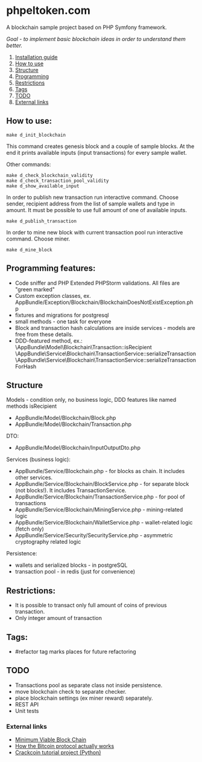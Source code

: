 # phpeltoken.com

A blockchain sample project based on PHP Symfony framework.

*Goal - to implement basic blockchain ideas in order to understand them better.*

1. [Installation guide](INSTALLATION.md)
2. [How to use](#how-to-use)
3. [Structure](#structure)
4. [Programming](#programming-features)
5. [Restrictions](#restrictions)
6. [Tags](#tags)
7. [TODO](#todo)
8. [External links](#external-links)

## How to use:
```shell
make d_init_blockchain
```

This command creates genesis block and a couple of sample blocks. At the end it prints
available inputs (input transactions) for every sample wallet.

Other commands:

```shell
make d_check_blockchain_validity
make d_check_transaction_pool_validity
make d_show_available_input
```

In order to publish new transaction run interactive command. Choose sender, recipient address
from the list of sample wallets and type in amount. It must be possible to use full amount of one of available inputs.
```shell
make d_publish_transaction
```

In order to mine new block with current transaction pool run interactive command. Choose miner.
```shell
make d_mine_block
```

## Programming features:
* Code sniffer and PHP Extended PHPStorm validations. All files are "green marked"
* Custom exception classes, ex. AppBundle/Exception/Blockchain/BlockchainDoesNotExistException.php
* fixtures and migrations for postgresql
* small methods - one task for everyone
* Block and transaction hash calculations are inside services - models are free from these details.
* DDD-featured method, ex.: 
\AppBundle\Model\Blockchain\Transaction::isRecipient
\AppBundle\Service\Blockchain\TransactionService::serializeTransaction
\AppBundle\Service\Blockchain\TransactionService::serializeTransactionForHash

## Structure

Models - condition only, no business logic, DDD features like named methods isRecipient
* AppBundle/Model/Blockchain/Block.php
* AppBundle/Model/Blockchain/Transaction.php

DTO:
* AppBundle/Model/Blockchain/InputOutputDto.php

Services (business logic):
* AppBundle/Service/Blockchain.php - for blocks as chain. It includes other services.
* AppBundle/Service/Blockchain/BlockService.php - for separate block (not blocks!). It includes TransactionService.
* AppBundle/Service/Blockchain/TransactionService.php - for pool of transactions
* AppBundle/Service/Blockchain/MiningService.php - mining-related logic
* AppBundle/Service/Blockchain/WalletService.php - wallet-related logic (fetch only)
* AppBundle/Service/Security/SecurityService.php - asymmetric cryptography related logic

Persistence:
* wallets and serialized blocks - in postgreSQL
* transaction pool - in redis (just for convenience)

## Restrictions:
* It is possible to transact only full amount of coins of previous transaction.
* Only integer amount of transaction

## Tags:
* #refactor tag marks places for future refactoring

## TODO
* Transactions pool as separate class not inside persistence.
* move blockchain check to separate checker.
* place blockchain settings (ex miner reward) separately.
* REST API
* Unit tests

### External links
* [Minimum Viable Block Chain](https://www.igvita.com/2014/05/05/minimum-viable-block-chain/)
* [How the Bitcoin protocol actually works](http://www.michaelnielsen.org/ddi/how-the-bitcoin-protocol-actually-works/)
* [Crackcoin tutorial project (Python)](https://github.com/DutchGraa/crackcoin)